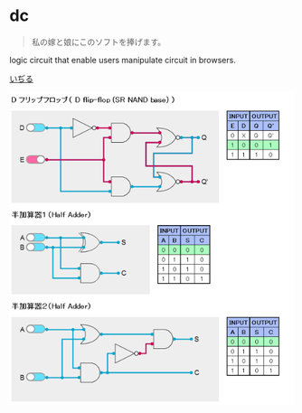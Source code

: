 dc
==

> 私の嫁と娘にこのソフトを捧げます。

logic circuit that enable users manipulate circuit in browsers.

[いぢる](http://vanya.jp.net/dc/)

![Screenshot](https://github.com/ivan111/dc/raw/master/dc.png)
